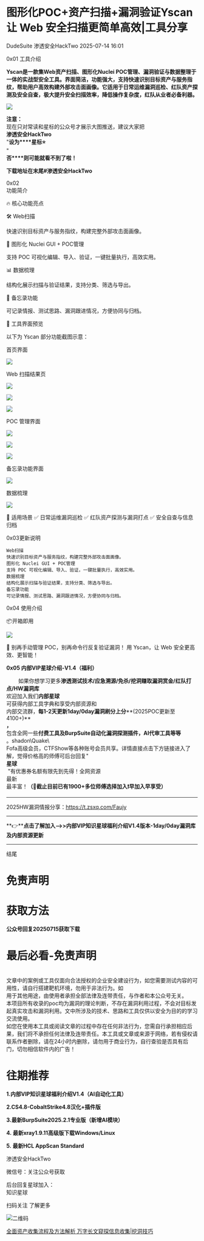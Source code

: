 #  图形化POC+资产扫描+漏洞验证Yscan让 Web 安全扫描更简单高效|工具分享  
DudeSuite  渗透安全HackTwo   2025-07-14 16:01  
  
0x01 工具介绍  
  
  
**Yscan是一款集Web资产扫描、图形化Nuclei POC管理、漏洞验证与数据整理于一体的实战型安全工具。界面简洁，功能强大，支持快速识别目标资产与服务指纹，帮助用户高效构建外部攻击面画像。它适用于日常运维漏洞巡检、红队资产探测及安全自查，极大提升安全扫描效率，降低操作复杂度，红队从业者必备利器。**  
  
![](https://mmbiz.qpic.cn/sz_mmbiz_png/RjOvISzUFq67wCJMNCO6JBxZ6cmPt8Iz2AXZOPl8mFNwFlGYyFEzsZ5p9C18Hymg2uaGzWKc4pib9oJ85qmyU4A/640?wx_fmt=png&from=appmsg "")  
  
  
**注意：**  
现在只对常读和星标的公众号才展示大图推送，建议大家把  
**渗透安全HackTwo**  
"**设为****星标⭐️**  
"  
**否****则可能就看不到了啦！**  
  
**下载地址在末尾#渗透安全HackTwo**  
  
0x02   
功能简介  
  
  
🔥 核心功能亮点  
  
🛠 Web扫描  
  
快速识别目标资产与服务指纹，构建完整外部攻击面画像。  
  
📂 图形化 Nuclei GUI + POC管理  
  
支持 POC 可视化编辑、导入、验证，一键批量执行，高效实用。  
  
📊 数据梳理  
  
结构化展示扫描与验证结果，支持分类、筛选与导出。  
  
📝 备忘录功能  
  
可记录情报、测试思路、漏洞跟进情况，方便协同与归档。  
  
📸 工具界面预览  
  
以下为 Yscan 部分功能截图示意：  
  
首页界面  
  
![](https://mmbiz.qpic.cn/sz_mmbiz_png/RjOvISzUFq67wCJMNCO6JBxZ6cmPt8IzeNNYqibLq26CvMZgpcVnxR0DBG7L5sJ7Dc9W4n8kG1BLR38YJ9iaaPTg/640?wx_fmt=png&from=appmsg "")  
  
Web 扫描结果页  
  
![](https://mmbiz.qpic.cn/sz_mmbiz_png/RjOvISzUFq67wCJMNCO6JBxZ6cmPt8Izqu2L6EcvRkESHJErIlpb1p7SoYsjuB8MPfvTicy8e5RTibdlPUwmnlicQ/640?wx_fmt=png&from=appmsg "")  
  
![](https://mmbiz.qpic.cn/sz_mmbiz_png/RjOvISzUFq67wCJMNCO6JBxZ6cmPt8IzC4BCJqdLHMvGiaIibrnGlTIjr7AK7ic1yQI4eukiaLHSy09C03anVVD9AQ/640?wx_fmt=png&from=appmsg "")  
  
![](https://mmbiz.qpic.cn/sz_mmbiz_png/RjOvISzUFq67wCJMNCO6JBxZ6cmPt8IzceWiaDeRDtd440sB6qU6lLl9IwXqXzIibQMQlLic3LmXFvnfItVjiav1bQ/640?wx_fmt=png&from=appmsg "")  
  
POC 管理界面  
  
![](https://mmbiz.qpic.cn/sz_mmbiz_png/RjOvISzUFq67wCJMNCO6JBxZ6cmPt8IzC0FQWQf4fiaxkXt2EZRHbNV7XwwKqFiaPPZ7yOE30RRNAVyEAcWaWj1Q/640?wx_fmt=png&from=appmsg "")  
  
![](https://mmbiz.qpic.cn/sz_mmbiz_png/RjOvISzUFq67wCJMNCO6JBxZ6cmPt8Iz4Srtr063oib714sGapotTj8cYictloiafVgrpHMUN3ibCRSCNxxFNaW5YA/640?wx_fmt=png&from=appmsg "")  
  
![](https://mmbiz.qpic.cn/sz_mmbiz_png/RjOvISzUFq67wCJMNCO6JBxZ6cmPt8IzSvRu4Z82CkSx6xJM1GNnOhnHOVeJdiaZq9H108QUdFiafowI26gKScuQ/640?wx_fmt=png&from=appmsg "")  
  
备忘录功能界面  
  
![](https://mmbiz.qpic.cn/sz_mmbiz_png/RjOvISzUFq67wCJMNCO6JBxZ6cmPt8Izvtor33ylv7zhFaibfHVGSwgOCK3JavDgyUZs0akXHauxIVLdOW7UvVA/640?wx_fmt=png&from=appmsg "")  
  
数据梳理  
  
![](https://mmbiz.qpic.cn/sz_mmbiz_png/RjOvISzUFq67wCJMNCO6JBxZ6cmPt8IzPXY4dsTL3SqHSNDYMAJFUuJyKcIvS7ZRZibBLkot8yBzJPjooUrRTWg/640?wx_fmt=png&from=appmsg "")  
  
🔧 适用场景 ✅ 日常运维漏洞巡检 ✅ 红队资产探测与漏洞打点 ✅ 安全自查与信息归档  
  
  
0x03更新说明  
  
```
Web扫描
快速识别目标资产与服务指纹，构建完整外部攻击面画像。
图形化 Nuclei GUI + POC管理
支持 POC 可视化编辑、导入、验证，一键批量执行，高效实用。
数据梳理
结构化展示扫描与验证结果，支持分类、筛选与导出。
备忘录功能
可记录情报、测试思路、漏洞跟进情况，方便协同与归档。
```  
  
  
0x04 使用介绍  
  
📦开箱即用  
  
![](https://mmbiz.qpic.cn/sz_mmbiz_png/RjOvISzUFq67wCJMNCO6JBxZ6cmPt8IzboFFl7qpB1QFYrhKR5U3ic0SSG00zUptmwc0dnia3fsicMXxlJIzevc4w/640?wx_fmt=png&from=appmsg "")  
  
  
🎯 别再手动管理 POC，别再命令行反复验证漏洞！ 用 Yscan，让 Web 安全更高效、更智能！  
  
  
**0x05 内部VIP星球介绍-V1.4（福利）**  
  
        如果你想学习更多**渗透测试技术/应急溯源/免杀/挖洞赚取漏洞赏金/红队打点/HW漏洞库**  
欢迎加入我们**内部星球**  
可获得内部工具字典和享受内部资源和  
内部交流群，**每1-2天更新1day/0day漏洞刷分上分****(2025POC更新至4100+)**  
**，**  
包含全网一些**付费****工具及BurpSuite自动化漏****洞探测插件，AI代审工具等等**  
。shadon\Quake\  
Fofa高级会员，CTFShow等各种账号会员共享。详情直接点击下方链接进入了解，觉得价格高的师傅可后台回复"   
**星球**  
 "有优惠券名额有限先到先得！全网资源  
最新  
最丰富！**（🤙截止目前已有1900+多位师傅选择加入❗️早加入早享受）**  
  
****  
2025HW漏洞情报分享：https://t.zsxq.com/Faujy  
  
****  
  
**👉****点击了解加入-->>内部VIP知识星球福利介绍V1.4版本-1day/0day漏洞库及内部资源更新**  
  
****  
  
  
结尾  
  
# 免责声明  
  
  
# 获取方法  
  
  
**公众号回复20250715获取下载**  
  
# 最后必看-免责声明  
  
  
      
文章中的案例或工具仅面向合法授权的企业安全建设行为，如您需要测试内容的可用性，请自行搭建靶机环境，勿用于非法行为。如  
用于其他用途，由使用者承担全部法律及连带责任，与作者和本公众号无关。  
本项目所有收录的poc均为漏洞的理论判断，不存在漏洞利用过程，不会对目标发起真实攻击和漏洞利用。文中所涉及的技术、思路和工具仅供以安全为目的的学习交流使用。  
如您在使用本工具或阅读文章的过程中存在任何非法行为，您需自行承担相应后果，我们将不承担任何法律及连带责任。本工具或文章或来源于网络，若有侵权请联系作者删除，请在24小时内删除，请勿用于商业行为，自行查验是否具有后门，切勿相信软件内的广告！  
  
  
  
# 往期推荐  
  
  
**1.内部VIP知识星球福利介绍V1.4（AI自动化工具）**  
  
**2.CS4.8-CobaltStrike4.8汉化+插件版**  
  
**3.最新BurpSuite2025.2.1专业版（新增AI模块）**  
  
**4. 最新xray1.9.11高级版下载Windows/Linux**  
  
**5. 最新HCL AppScan Standard**  
  
  
渗透安全HackTwo  
  
微信号：关注公众号获取  
  
后台回复星球加入：  
知识星球  
  
扫码关注 了解更多  
  
![](https://mmbiz.qpic.cn/sz_mmbiz_png/RjOvISzUFq6qFFAxdkV2tgPPqL76yNTw38UJ9vr5QJQE48ff1I4Gichw7adAcHQx8ePBPmwvouAhs4ArJFVdKkw/640?wx_fmt=png "二维码")  
  
  
  
[全面资产收集流程及方法解析 万字长文窥探信息收集|挖洞技巧](https://mp.weixin.qq.com/s?__biz=Mzg3ODE2MjkxMQ==&mid=2247491574&idx=1&sn=48d865c82a228bd135a035419c765e94&scene=21#wechat_redirect)  
  
  
